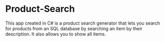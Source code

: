 # Product-Search

This app created in C# is a product search generator that lets you search for products from an SQL database by searching an item by their description. It also allows you to show all items.
